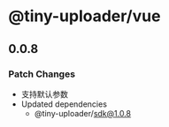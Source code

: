 # @tiny-uploader/vue

## 0.0.8

### Patch Changes

- 支持默认参数
- Updated dependencies
  - @tiny-uploader/sdk@1.0.8
